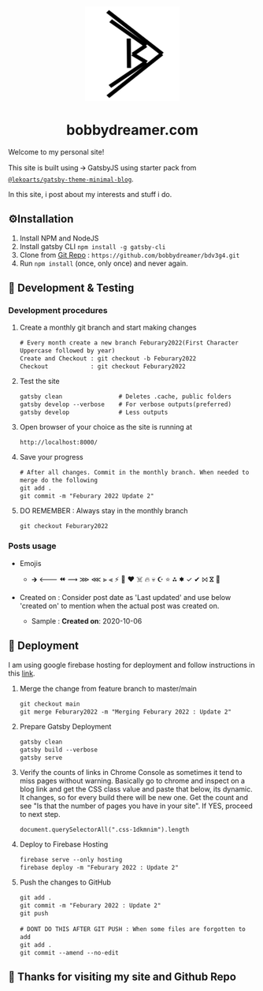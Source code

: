 <p align="center">
  <a href="https://bobbydreamer.com">
    <img alt="LekoArts" src="./static/android-chrome-192x192.png" />
  </a>
</p>
<h1 align="center">
  bobbydreamer.com
</h1>

Welcome to my personal site!

This site is built using 🡪 GatsbyJS using starter pack from [`@lekoarts/gatsby-theme-minimal-blog`](https://github.com/LekoArts/gatsby-themes/tree/master/themes/gatsby-theme-minimal-blog).

In this site, i post about my interests and stuff i do. 

## ⚙️Installation
1. Install NPM and NodeJS
2. Install gatsby CLI `npm install -g gatsby-cli`
3. Clone from [Git Repo](https://github.com/bobbydreamer/bdv3g4.git) : `https://github.com/bobbydreamer/bdv3g4.git`
4. Run `npm install` (once, only once) and never again. 

## 🥊 Development & Testing

### Development procedures

1. Create a monthly git branch and start making changes 
    ```
    # Every month create a new branch Feburary2022(First Character Uppercase followed by year)
    Create and Checkout : git checkout -b Feburary2022
    Checkout            : git checkout Feburary2022
    ```

2. Test the site
    ```
    gatsby clean                # Deletes .cache, public folders    
    gatsby develop --verbose    # For verbose outputs(preferred)
    gatsby develop              # Less outputs
    ```

3. Open browser of your choice as the site is running at 
    ```
    http://localhost:8000/
    ```

4. Save your progress
    ```
    # After all changes. Commit in the monthly branch. When needed to merge do the following
    git add .
    git commit -m "Feburary 2022 Update 2"
    ```

5. DO REMEMBER : Always stay in the monthly branch
    ```
    git checkout Feburary2022
    ```

### Posts usage

* Emojis    
  - 🡲 🡐 ⯬ ⟿  ⋙ ⋘ ⫸ ⫷ ⚡ 🌟 ❤️ ☠️ 🔥 💀 ☪ ⭐ ⁂ 🟌 ✓ ✔ ⨝ ⴵ 🚀

* Created on : Consider post date as 'Last updated' and use below 'created on' to mention when the actual post was created on. 
  - Sample : **Created on**: 2020-10-06    


## 🚀 Deployment

I am using google firebase hosting for deployment and follow instructions in this [link](https://www.gatsbyjs.org/docs/deploying-to-firebase/). 

1. Merge the change from feature branch to master/main 
    ```
    git checkout main
    git merge Feburary2022 -m "Merging Feburary 2022 : Update 2"
    ```

2. Prepare Gatsby Deployment 
    ```
    gatsby clean
    gatsby build --verbose
    gatsby serve
    ```

3. Verify the counts of links in Chrome Console as sometimes it tend to miss pages without warning. Basically go to chrome and inspect on a blog link and get the CSS class value and paste that below, its dynamic. It changes, so for every build there will be new one. Get the count and see "Is that the number of pages you have in your site". If YES, proceed to next step. 

    ```
    document.querySelectorAll(".css-1dkmnim").length
    ```

4. Deploy to Firebase Hosting 
    ```
    firebase serve --only hosting
    firebase deploy -m "Feburary 2022 : Update 2"
    ```

5. Push the changes to GitHub
    ```
    git add . 
    git commit -m "Feburary 2022 : Update 2"
    git push 
    
    # DONT DO THIS AFTER GIT PUSH : When some files are forgotten to add
    git add .
    git commit --amend --no-edit
    ```


## 🌟 Thanks for visiting my site and Github Repo

